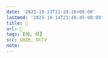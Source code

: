 ```yaml
---
date: '2025-10-13T11:29:26+08:00'
lastmod: '2025-10-14T21:46:45-08:00'
title: 󰡡
url: 󰡡
tags: [掩, 揜]
src: GHZR, DCCV
note:
---
```


